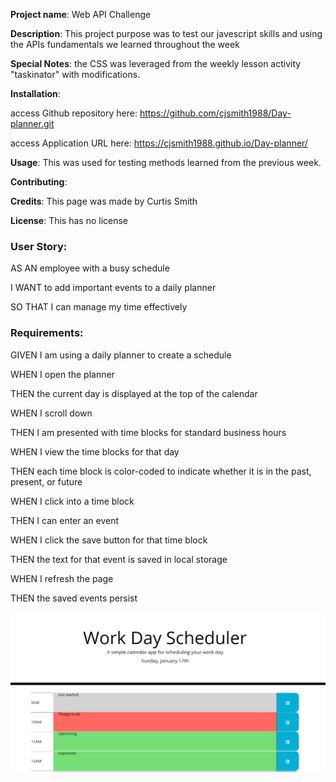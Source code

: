 **Project name**: Web API Challenge

**Description**: This project purpose was to test our javescript skills and using the APIs fundamentals we learned throughout the week

**Special Notes**: the CSS was leveraged from the weekly lesson activity "taskinator" with modifications.

**Installation**: 	

access Github repository here: https://github.com/cjsmith1988/Day-planner.git


access Application URL here: https://cjsmith1988.github.io/Day-planner/
				

**Usage**: This was used for testing methods learned from the previous week.

**Contributing**: 

**Credits**: This page was made by Curtis Smith

**License**: This has no license

### User Story:
AS AN employee with a busy schedule

I WANT to add important events to a daily planner

SO THAT I can manage my time effectively

### Requirements:

GIVEN I am using a daily planner to create a schedule

WHEN I open the planner

THEN the current day is displayed at the top of the calendar

WHEN I scroll down

THEN I am presented with time blocks for standard business hours

WHEN I view the time blocks for that day

THEN each time block is color-coded to indicate whether it is in the past, present, or future

WHEN I click into a time block

THEN I can enter an event

WHEN I click the save button for that time block

THEN the text for that event is saved in local storage

WHEN I refresh the page

THEN the saved events persist



![Alt_Text](https://github.com/cjsmith1988/Day-planner/blob/main/dayPlannerScreenGrab.PNG?raw=true)
